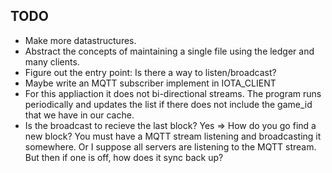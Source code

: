 ## TODO

 - Make more datastructures.
 - Abstract the concepts of maintaining a single file using the ledger and many clients.
 - Figure out the entry point: Is there a way to listen/broadcast?
 - Maybe write an MQTT subscriber implement in IOTA_CLIENT
 - For this appliaction it does not bi-directional streams. The program runs periodically and updates the list if there does not include the game_id that we have in our cache.
 - Is the broadcast to recieve the last block? Yes => How do you go find a new block? You must have a MQTT stream listening and broadcasting it somewhere. Or I suppose all servers are listening to the MQTT stream. But then if one is off, how does it sync back up? 